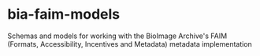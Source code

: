 # bia-faim-models

Schemas and models for working with the BioImage Archive's FAIM (Formats, Accessibility, Incentives and Metadata) metadata implementation
